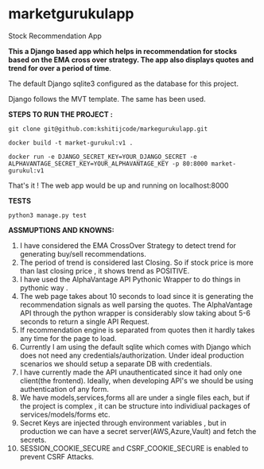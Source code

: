 # marketgurukulapp
Stock Recommendation App

**This a Django based app which helps in recommendation for stocks based on the EMA cross over strategy.
The app also displays quotes and trend for over a period of time**.

The default Django sqlite3  configured as the database for this project. 

Django follows the MVT template. The same has been used.



**STEPS TO RUN THE PROJECT :** 

`git clone git@github.com:kshitijcode/markegurukulapp.git`

 `docker build -t market-gurukul:v1 . `
   
 `docker run -e DJANGO_SECRET_KEY=YOUR_DJANGO_SECRET -e ALPHAVANTAGE_SECRET_KEY=YOUR_ALPHAVANTAGE_KEY -p 80:8000 market-gurukul:v1 `

That's it ! The web app would be up and running on localhost:8000


**TESTS**

`python3 manage.py test `







**ASSMUPTIONS AND KNOWNS:**


1. I have considered the EMA CrossOver Strategy to detect trend for generating buy/sell recommendations.
2. The period of trend is considered last Closing. So if stock price is more than last closing price , it shows trend as POSITIVE.
3. I have used the AlphaVantage API Pythonic Wrapper to do things in pythonic way .
4. The web page takes about 10 seconds to load since it is generating the recommendation signals as well parsing the quotes. The AlphaVantage API through the python wrapper is considerably slow taking about 5-6 seconds to return a single API Request.
5. If recommendation engine is separated from quotes then it hardly takes any time for the page to load.
6. Currently I am using the default sqlite which comes with Django which does not need any credentials/authorization. Under ideal production scenarios we should setup a separate DB with credentials.
7. I have currently made the API unauthenticated since it had only one client(the frontend). Ideally, when developing API's we should be using authentication of any form.
8. We have models,services,forms all are under a single files each, but if the project is complex , it can be structure into individiual packages of services/models/forms etc.
9. Secret Keys are injected through environment variables , but in production we can have a secret server(AWS,Azure,Vault) and fetch the secrets.
10. SESSION_COOKIE_SECURE  and CSRF_COOKIE_SECURE is enabled to prevent CSRF Attacks.



